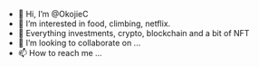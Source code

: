 - 👋 Hi, I’m @OkojieC
- 👀 I’m interested in food, climbing, netflix. 
- 🌱 Everything investments, crypto, blockchain and a bit of NFT 
- 💞️ I’m looking to collaborate on ...
- 📫 How to reach me ...

<!---
OkojieC/OkojieC is a ✨ special ✨ repository because its `README.md` (this file) appears on your GitHub profile.
You can click the Preview link to take a look at your changes.
--->
